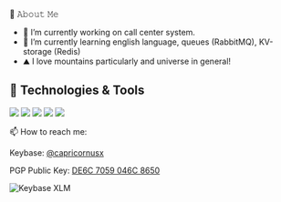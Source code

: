 📖 𝙰𝚋𝚘𝚞𝚝 𝙼𝚎

- 🔭 I’m currently working on call center system.
- 🌱 I’m currently learning english language, queues (RabbitMQ), KV-storage (Redis)
- ⛰ I love mountains particularly and universe in general!

## 🔧 Technologies & Tools

![](https://img.shields.io/badge/OS-Linux-informational?style=flat&logo=linux&logoColor=white&color=6aa6f8)
![](https://img.shields.io/badge/Code-PHP-informational?style=flat&logo=code&logoColor=white&color=6aa6f8)
![](https://img.shields.io/badge/Shell-Bash-informational?style=flat&logo=gnu-bash&logoColor=white&color=6aa6f8)
![](https://img.shields.io/badge/Tools-PostgreSQL-informational?style=flat&logo=postgresql&logoColor=white&color=6aa6f8)
![](https://img.shields.io/badge/Tools-Docker-informational?style=flat&logo=docker&logoColor=white&color=6aa6f8)


📫 How to reach me:

Keybase: [@capricornusx](https://keybase.io/capricornusx)

PGP Public Key: [DE6C 7059 046C 8650](https://keybase.io/capricornusx/pgp_keys.asc)

![Keybase XLM](https://img.shields.io/keybase/xlm/capricornusx)


